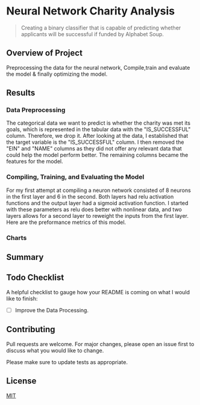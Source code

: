 # Neural Network Charity Analysis

> Creating a binary classifier that is capable of predicting whether applicants will be successful if funded by Alphabet Soup.

## Overview of Project

Preprocessing the data for the neural network, Compile,train and evaluate the model & finally optimizing the model.

## Results

### Data Preprocessing

The categorical data we want to predict is whether the charity was met its goals, which is represented in the tabular data with the "IS_SUCCESSFUL" column. Therefore, we drop it.
After looking at the data, I established that the target variable is the "IS_SUCCESSFUL" column. I then removed the "EIN" and "NAME" columns as they did not offer any relevant data that could help the model perform better. The remaining columns became the features for the model.

### Compiling, Training, and Evaluating the Model
For my first attempt at compiling a neuron network consisted of 8 neurons in the first layer and 6 in the second. Both layers had relu activation functions and the output layer had a sigmoid activation function. I started with these parameters as relu does better with nonlinear data, and two layers allows for a second layer to reweight the inputs from the first layer. Here are the preformance metrics of this model.

### Charts

## Summary



## Todo Checklist

A helpful checklist to gauge how your README is coming on what I would like to finish:

- [ ] Improve the Data Processing.

## Contributing

Pull requests are welcome. For major changes, please open an issue first to discuss what you would like to change.

Please make sure to update tests as appropriate.

## License

[MIT](https://choosealicense.com/licenses/mit/)
